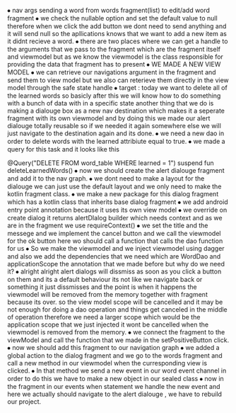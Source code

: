 ⦁	nav args sending a word from words fragment(list) to edit/add word fragment
⦁	we check the nullable option and set the default value to null therefore when we click the add button we dont need to send anything and it will send null so the apllications knows that we want to add a new item as it didnt recieve a word.
⦁	there are two places where we can get a handle to the arguments that we pass to the fragment which are the fragment itself and viewmodel but  as we know the viewmodel is the class responsible for providing the data that fragment has to present 
⦁	WE MADE A NEW VIEW MODEL
⦁	we can retrieve our navigations argument in the fragment and send them to view model but we also can reterieve them directly in the view model through the safe state handle 
⦁	target : today we want to delete all of the learned words so basicly after this we will know how to do something with a bunch of data with in a specific state another thing that we do is making a dialouge box as a new nav destination which makes it a seperate fragment with its own viewmodel and by doing this we made our alert dialouge totally reusable so if we needed it again somewhere else we will just navigate to the destination again and its done.
⦁	we need a new dao in order to delete words with the learned attribiute equal to true.
⦁	we made a query for this task and it looks like this

@Query("DELETE FROM word_table WHERE learned = 1")
suspend fun deleteLearnedWords()
⦁	now we should create the alert dialouge fragment and add it to the nav graph.
⦁	we dont need to make a layout for the dialouge we can just use the default layout and we only need to make the kotlin fragment class.
⦁	we make a  new package for this dialog fragment which has a kotlin class that inherits base dialog fragment
⦁	we add android entry point annotation because it uses its own view model
⦁	we override on create dialog it returns alertDIalog builder which needs context and as we are in the fragment we use requireContext() 
⦁	we set the title and the messege and we implement the cancel button and we call the viewmodel for the ok button here wo should call a function that calls the dao function for us
⦁	So we make the viewmodel and we inject viewmodel using dagger and also we add the dependencies that we need which are WordDao and applicationScope the annotation that we made before but why do we need it?
⦁	alright alright alert dialogs will dissmiss as soon as you click a button on them and its a default behaviour its not like we navigate back or something it just dissmisses and the point is when it happens the viewmodel will be removed from the memory together with fragment because its over. so the view model scope will be cancelled and it may be not enough for doing a dao operation and things get canceled in the middle of operation therefore we need a larger scope which would be the application scope that we just injected it wont be cancelled when the viewmodel is removed from the memory.
⦁	we connect the fragment to the viewModel and call the function that we made in the setPositiveButton click.
⦁	now we should add this fragment to our navigation graph
⦁	we added a global action to the dialog fragment and we go to the words fragment and call a new method in our viewmodel when the curresponding view is clicked.
⦁	In that method we send a new event in our word event channel in order to do this we have to make a new object in our sealed class 
⦁	now in the fragment in our events when statement we handle the new event and here we actually should navigate to the alert dialouge , we have to rebuild our project.

